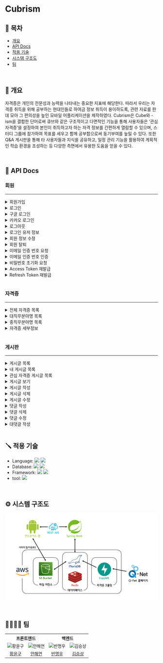 # Cubrism


## :bookmark: 목차
+ [개요](#pushpin-개요)
+ [API Docs](#abacus-api-docs)
+ [적용 기술](#screwdriver-적용-기술)
+ [시스템 구조도](#gear-시스템-구조도)
+ [팀](#family_man_woman_boy_boy-팀)

</br>

## :pushpin: 개요
자격증은 개인의 전문성과 능력을 나타내는 중요한 지표에 해당한다. 따라서 우리는 자격증 취득을 위해 공부하는 현대인들로 하여금 정보 취득이 용이하도록, 관련 자료를 한데 모아 그 편의성을 높인 모바일 어플리케이션을 제작하였다. Cubrism은 Cube와 -ism을 결합한 단어로써 큐브와 같은 구조적이고 다면적인 기능을 통해 사용자들은 ‘관심 자격증’을 설정하여 본인이 취득하고자 하는 자격 정보를 간편하게 열람할 수 있으며, 스터디 그룹에 참가하여 목표를 세우고 함께 공부함으로써 동기부여를 높일 수 있다. 또한 Q&A 게시판을 통해 타 사용자들과 지식을 공유하고, 일정 관리 기능을 활용하여 계획적인 학습 환경을 조성하는 등 다양한 측면에서 유용한 도움을 얻을 수 있다.

</br>

## :abacus: API Docs
### 회원
---
<details>
<summary>회원가입</summary>

| HTTP | Path  |
| --- | --- |
| <code>POST</code> | /auth/signup |

#### 요청
##### 본문
| 이름 | 타입 | 설명 |
| --- | --- | --- |
| email | String | 이메일 |
| password | String | 비밀번호 |
| nickname | String | 닉네임 |

```json
{
    "email": "test@test.com",
    "password": "password1!",
    "nickname": "nickname"
}
```

#### 응답
##### 본문
| 이름 | 타입 | 설명 |
| --- | --- | --- |
| message | String | 결과 메시지 |
```json
{
    "message": "회원가입에 성공했습니다."
}
```
</details>

<details>
<summary>로그인</summary>

| HTTP | Path  |
| --- | --- |
| <code>POST</code> | /auth/signin |

#### 요청
##### 본문
| 이름 | 타입 | 설명 |
| --- | --- | --- |
| email | String | 이메일 |
| password | String | 비밀번호 |
| fcmToken | String | FCM (Firebase Cloud Messaging) 토큰 |

```json
{
    "email": "test@test.com",
    "password": "password1!",
    "fcmToken": ""
}
```
#### 응답
##### user
| 이름 | 타입 | 설명 |
| --- | --- | --- |
| email | String | 이메일 |
| nickname | String | 닉네임 |
| profileImage | String | 프로필 사진 Url |
| provider | String | 소셜 로그인 [Google, Kakao, null(이메일)] |

##### token
| 이름 | 타입 | 설명 |
| --- | --- | --- |
| accessToken | String | JWT Access Token |
| refreshToken | String | JWT Refresh Token |

```json
{
    "user": {
        "email": "test@test.com",
        "nickname": "닉네임",
        "profileImage": "",
        "provider": null
    },
    "token": {
        "accessToken": "",
        "refreshToken": ""
    }
}
```
</details>

<details>
<summary>구글 로그인</summary>

| HTTP | Path  |
| --- | --- |
| <code>POST</code> | /auth/signin/google |

#### 요청
##### 본문
| 이름 | 타입 | 설명 |
| --- | --- | --- |
| token | String | 구글 인증 토큰 |
| fcmToken | String | FCM (Firebase Cloud Messaging) 토큰 |

```json
{
    "token": "",
    "fcmToken": ""
}
```
#### 응답
##### user
| 이름 | 타입 | 설명 |
| --- | --- | --- |
| email | String | 이메일 |
| nickname | String | 닉네임 |
| profileImage | String | 프로필 사진 Url |
| provider | String | 소셜 로그인 [Google, Kakao, null(이메일)] |

##### token
| 이름 | 타입 | 설명 |
| --- | --- | --- |
| accessToken | String | JWT Access Token |
| refreshToken | String | JWT Refresh Token |

```json
{
    "user": {
        "email": "test@test.com",
        "nickname": "닉네임",
        "profileImage": "",
        "provider": "google"
    },
    "token": {
        "accessToken": "",
        "refreshToken": ""
    }
}
```
</details>

<details>
<summary>카카오 로그인</summary>

| HTTP | Path  |
| --- | --- |
| <code>POST</code> | /auth/signin/kakao |

#### 요청
##### 본문
| 이름 | 타입 | 설명 |
| --- | --- | --- |
| token | String | 카카오 인증 토큰 |
| fcmToken | String | FCM (Firebase Cloud Messaging) 토큰 |

```json
{
    "token": "",
    "fcmToken": ""
}
```
#### 응답
##### user
| 이름 | 타입 | 설명 |
| --- | --- | --- |
| email | String | 이메일 |
| nickname | String | 닉네임 |
| profileImage | String | 프로필 사진 Url |
| provider | String | 소셜 로그인 [Google, Kakao, null(이메일)] |

##### token
| 이름 | 타입 | 설명 |
| --- | --- | --- |
| accessToken | String | JWT Access Token |
| refreshToken | String | JWT Refresh Token |

```json
{
    "user": {
        "email": "test@test.com",
        "nickname": "닉네임",
        "profileImage": "",
        "provider": "kakao"
    },
    "token": {
        "accessToken": "",
        "refreshToken": ""
    }
}
```
</details>

<details>
<summary>로그아웃</summary>

| HTTP | Path  |
| --- | --- |
| <code>POST</code> | /auth/logout |

#### 응답
##### 본문
| 이름 | 타입 | 설명 |
| --- | --- | --- |
| message | String | 결과 메시지 |
```json
{
    "message": "로그아웃 완료"
}
```
</details>

<details>
<summary>로그인 유저 정보</summary>

| HTTP | Path  |
| --- | --- |
| <code>GET</code> | /auth/users |

#### 요청
##### 헤더
| 이름 | 타입 | 설명 |
| --- | --- | --- |
| Authorization | String | JWT Access Token |

```
Authorization: Bearer Token
```
#### 응답
##### 본문
| 이름 | 타입 | 설명 |
| --- | --- | --- |
| email | String | 이메일 |
| nickname | String | 닉네임 |
| profileImage | String | 프로필 사진 Url |
| provider | String | 소셜 로그인 [Google, Kakao, null(이메일)] |
```json
{
    "email": "test@test.com",
    "nickname": "닉네임",
    "profileImage": "",
    "provider": null
}
```
</details>

<details>
<summary>회원 정보 수정</summary>

| HTTP | Path  |
| --- | --- |
| <code>PUT</code> | /auth/users |

#### 요청
##### 헤더
| 이름 | 타입 | 설명 |
| --- | --- | --- |
| Authorization | String | JWT Access Token |

```
Authorization: Bearer Token
```
##### 본문
| 이름 | 타입 | 설명 |
| --- | --- | --- |
| nickname | String | 닉네임 |
| imageUrl | String | 프로필 사진 Url |
| isImageChange | Boolean | 프로필 사진 변경 여부 |

```json
{
    "nickname": "닉네임",
    "imageUrl": "",
    "isImageChange": true
}
```
#### 응답
##### 본문
| 이름 | 타입 | 설명 |
| --- | --- | --- |
| email | String | 이메일 |
| nickname | String | 닉네임 |
| profileImage | String | 프로필 사진 Url |
| provider | String | 소셜 로그인 [Google, Kakao, null(이메일)] |
```json
{
    "email": "test@test.com",
    "nickname": "닉네임",
    "profileImage": "",
    "provider": null
}
```
</details>

<details>
<summary>회원 탈퇴</summary>

| HTTP | Path  |
| --- | --- |
| <code>DELETE</code> | /auth/users |

#### 요청
##### 헤더
| 이름 | 타입 | 설명 |
| --- | --- | --- |
| Authorization | String | JWT Access Token |

```
Authorization: Bearer Token
```

#### 응답
##### 본문
| 이름 | 타입 | 설명 |
| --- | --- | --- |
| message | String | 결과 메시지 |
```json
{
    "message": "회원 탈퇴가 완료되었습니다."
}
```
</details>

<details>
<summary>이메일 인증 번호 요청</summary>

| HTTP | Path  |
| --- | --- |
| <code>POST</code> | /auth/signup/email/request |

#### 요청
##### 본문
| 이름 | 타입 | 설명 |
| --- | --- | --- |
| email | String | 이메일 |

```json
{
    "email": "test@test.com"
}
```
#### 응답
##### 본문
| 이름 | 타입 | 설명 |
| --- | --- | --- |
| message | String | 결과 메시지 |
```json
{
    "message": "이메일 전송 완료"
}
```
</details>

<details>
<summary>이메일 인증 번호 인증</summary>

| HTTP | Path  |
| --- | --- |
| <code>POST</code> | /auth/signup/email/verify |

#### 요청
##### 본문
| 이름 | 타입 | 설명 |
| --- | --- | --- |
| email | String | 이메일 |
| code | String | 인증 코드 |

```json
{
    "email": "test@test.com",
    "code": "000000"
}
```
#### 응답
##### 본문
| 이름 | 타입 | 설명 |
| --- | --- | --- |
| message | String | 결과 메시지 |
```json
{
    "message": "이메일 인증 완료"
}
```
</details>

<details>
<summary>비밀번호 초기화 요청</summary>

| HTTP | Path  |
| --- | --- |
| <code>POST</code> | /auth/users/password |

#### 요청
##### 본문
| 이름 | 타입 | 설명 |
| --- | --- | --- |
| email | String | 이메일 |

```json
{
    "email": "test@test.com"
}
```
#### 응답
##### 본문
| 이름 | 타입 | 설명 |
| --- | --- | --- |
| message | String | 결과 메시지 |
```json
{
    "message": "이메일을 전송했습니다."
}
```
</details>

<details>
<summary>Access Token 재발급</summary>

| HTTP | Path  |
| --- | --- |
| <code>POST</code> | /auth/token/access |

#### 요청
##### 헤더
| 이름 | 타입 | 설명 |
| --- | --- | --- |
| AccessToken | String | JWT Access Token |
| RefreshToken | String | JWT Refresh Token |

```
AccessToken: Bearer Token
RefreshToken: Token
```
#### 응답
##### 본문
| 이름 | 타입 | 설명 |
| --- | --- | --- |
| accessToken | String | JWT Access Token |
| refreshToken | String | JWT Refresh Token |
```json
{
    "accessToken": "",
    "refreshToken": null
}
```
</details>

<details>
<summary>Refresh Token 재발급</summary>

| HTTP | Path  |
| --- | --- |
| <code>POST</code> | /auth/token/refresh |

#### 요청
##### 헤더
| 이름 | 타입 | 설명 |
| --- | --- | --- |
| Authorization | String | JWT Access Token |

```
Authorization: Bearer Token
```

#### 응답
##### 본문
| 이름 | 타입 | 설명 |
| --- | --- | --- |
| accessToken | String | JWT Access Token |
| refreshToken | String | JWT Refresh Token |
```json
{
    "accessToken": null,
    "refreshToken": ""
}
```
</details>

</br>

### 자격증
---
<details>
<summary>전체 자격증 목록</summary>

| HTTP | Path  |
| --- | --- |
| <code>GET</code> | /qualification/list/all |

#### 응답
##### 본문
| 이름 | 타입 | 설명 |
| --- | --- | --- |
| code | String | 자격증 코드 |
| name | String | 자격증 이름 |
```json
[
    {
        "code": "1320",
        "name": "정보처리기사"
    },
    ···
]
```
</details>

<details>
    
<summary>대직무분야명 목록</summary>

| HTTP | Path  |
| --- | --- |
| <code>GET</code> | /qualification/list/majorfield |

#### 응답
##### 본문
| 이름 | 타입 | 설명 |
| --- | --- | --- |
| majorFieldName | String | 대직무분야명 |
| iconUrl | String | 아이콘 Url |
```json
[
    {
        "majorFieldName": "정보통신",
        "iconUrl": ""
    },
    ···
]
```
</details>

<details>
<summary>중직무분야명 목록</summary>

| HTTP | Path  |
| --- | --- |
| <code>GET</code> | /qualification/list/middlefield |

#### 요청
##### 파라미터
| 이름 | 타입 | 설명 |
| --- | --- | --- |
| field | String | 대직무분야명 |

```
field: 정보통신
```

#### 응답
##### 본문
| 이름 | 타입 | 설명 |
| --- | --- | --- |
| middleFieldName | String | 중직무분야명 |
| code | String | 자격증 코드 |
| name | String | 자격증 이름 |
```json
[
    {
        "middleFieldName": "정보기술",
        "code": "1320",
        "name": "정보처리기사"
    },
    ···
]
```
</details>

<details>
<summary>자격증 세부정보</summary>

| HTTP | Path  |
| --- | --- |
| <code>GET</code> | /qualification/details |

#### 요청
##### 파라미터
| 이름 | 타입 | 설명 |
| --- | --- | --- |
| code | String | 자격증 코드 |

```
field: 정보통신
```

#### 응답
##### 본문
| 이름 | 타입 | 설명 |
| --- | --- | --- |
| name | String | 자격증 이름 |
| code | String | 자격증 코드 |
| tendency | String | 출제 경향 |
| acquisition | String | 취득 방법 |

##### schedule (시험 일정)
| 이름 | 타입 | 설명 |
| --- | --- | --- |
| category | String | 구분 |
| writtenApp | String | 필기원서접수 |
| writtenExam | String | 필기시험 |
| writtenExamResult | String | 필기합격발표 |
| practicalApp | String | 실기원서접수 |
| practicalExam | String | 실기시험 |
| practicalExamResult | String | 최종합격발표 |

##### fee (수수료)
| 이름 | 타입 | 설명 |
| --- | --- | --- |
| writtenFee | Int | 필기 수수료 |
| practicalFee | Int | 실기 수수료 |

##### standard (출제 기준)
| 이름 | 타입 | 설명 |
| --- | --- | --- |
| filePath | String | 파일 경로 |
| fileName | String | 파일 이름 |

##### question (공개 문제)
| 이름 | 타입 | 설명 |
| --- | --- | --- |
| filePath | String | 파일 경로 |
| fileName | String | 파일 이름 |

##### books (추천 도서)
| 이름 | 타입 | 설명 |
| --- | --- | --- |
| title | String | 책 제목 |
| authors | String | 저자 |
| publisher | String | 출판사 |
| date | LocalDate | 출간일 |
| price | Int | 정가 |
| sale_price | Int | 판매가 |
| thumbnail | String | 책 표지 |
| url | String | 링크 |

```json
{
    "code": "1320",
    "name": "정보처리기사",
    "schedule": [
        {
            "category": "2024년 정기 기사 1회",
            "writtenApp": "2024.01.23~2024.01.26",
            "writtenExam": "2024.02.15~2024.03.07",
            "writtenExamResult": "2024.03.13",
            "practicalApp": "2024.03.26~2024.03.29",
            "practicalExam": "2024.04.27~2024.05.17",
            "practicalExamResult": "2024.06.18"
        },
        ···
    ],
    "fee": {
        "writtenFee": 19400,
        "practicalFee": 22600
    },
    "tendency": "<실기시험 출제 경향>\n정보시스템 등의 개발 요구 사항을 이해하여 각 업무에 맞는 소프트웨어의 기능에 관한 설계, 구현 및 테스트를 수행에 필요한\n1. 현행 시스템 분석 및 요구사항 확인(소프트웨어 공학 기술의 요구사항 분석 기법 활용)···",
    "standard": [
        {
            "filePath": "bbs/Q006/Q006_2204043",
            "fileName": "정보처리기사 출제기준(2020.1.1.~2022.12.31).hwp"
        },
        ···
    ],
    "question": [],
    "acquisition": "① 시 행 처 : 한국산업인력공단\n② 관련학과 : 모든 학과 응시가능\n③ 시험과목\n- 필기 1. 소프트웨어설계 2. 소프트웨어개발···",
    "books": [
        {
            "title": "정보처리기사 필기 한권으로 끝내기",
            "authors": "메인에듀 정보기술연구소, 김대영",
            "publisher": "메인에듀",
            "date": "2024-04-02",
            "price": 29000,
            "sale_price": 26100,
            "thumbnail": "https://search1.kakaocdn.net/thumb/R120x174.q85/?fname=http%3A%2F%2Ft1.daumcdn.net%2Flbook%2Fimage%2F6614487%3Ftimestamp%3D20240427153255",
            "url": "https://search.daum.net/search?w=bookpage&bookId=6614487&q=%EC%A0%95%EB%B3%B4%EC%B2%98%EB%A6%AC%EA%B8%B0%EC%82%AC+%ED%95%84%EA%B8%B0+%ED%95%9C%EA%B6%8C%EC%9C%BC%EB%A1%9C+%EB%81%9D%EB%82%B4%EA%B8%B0"
        },
        ···
    ]
}
```
</details>

<br>

### 게시판
---
<details>
<summary>게시글 목록</summary>

| HTTP | Path  |
| --- | --- |
| <code>GET</code> | /posts |

#### 요청
##### 파라미터
| 이름 | 타입 | 설명 | 필수 |
| --- | --- | --- | --- |
| page | Int | 페이지 | X (기본값 0) |
| limit | Int | 한 번에 불러올 게시글 수 (0~50) | X (기본값 20) |
| search-query | String | 검색어 | X |
| board-id | Int | 게시판 번호 | O |

```
page: 0
limit: 20
search-query: 정보처리기사
board-id: 1
```
#### 응답
##### page (페이지)
| 이름 | 타입 | 설명 |
| --- | --- | --- |
| previousPage | Int | 이전 페이지 |
| currentPage | Int | 현재 페이지 |
| nextPage | Int | 다음 페이지 |

##### postList (게시글 목록)
| 이름 | 타입 | 설명 |
| --- | --- | --- |
| postId | Int | 게시글 번호 |
| category | String | 카테고리 |
| nickname | String | 작성자 닉네임 |
| imageUrl | String | 첫 번째 사진 Url |
| title | String | 제목 |
| content | String | 내용 |
| createdDate | String | 작성일 |
| commentCount | Int | 댓글 수 |
```json
{
    "page": {
        "previousPage": null,
        "currentPage": 0,
        "nextPage": 1
    },
    "postList": [
        {
            "postId": 208,
            "category": "정보처리기사",
            "nickname": "nickname",
            "imageUrl": "",
            "title": "정처기 필기는 언제인가요?",
            "content": "2차때 신청하려고 하는데, 신청 기간은 언제인가요?",
            "createdDate": "2일 전",
            "commentCount": 0
        },
        ···
    ]
}
```
</details>

<details>
<summary>내 게시글 목록</summary>

| HTTP | Path  |
| --- | --- |
| <code>GET</code> | /posts/my |

#### 요청
##### 헤더
| 이름 | 타입 | 설명 |
| --- | --- | --- |
| Authorization | String | JWT Access Token |

```
Authorization: Bearer Token
```
##### 파라미터
| 이름 | 타입 | 설명 | 필수 |
| --- | --- | --- | --- |
| page | Int | 페이지 | X (기본값 0) |
| limit | Int | 한 번에 불러올 게시글 수 (0~50) | X (기본값 20) |

```
page: 0
limit: 20
```
#### 응답
##### page (페이지)
| 이름 | 타입 | 설명 |
| --- | --- | --- |
| previousPage | Int | 이전 페이지 |
| currentPage | Int | 현재 페이지 |
| nextPage | Int | 다음 페이지 |

##### postList (게시글 목록)
| 이름 | 타입 | 설명 |
| --- | --- | --- |
| postId | Int | 게시글 번호 |
| category | String | 카테고리 |
| nickname | String | 작성자 닉네임 |
| profileImage | String | 프로필 사진 Url |
| images | String[] | 사진 Url 목록 |
| title | String | 제목 |
| content | String | 내용 |
| createdDate | String | 작성일 |
| commentCount | Int | 댓글 수 |
```json
{
    "page": {
        "previousPage": null,
        "currentPage": 0,
        "nextPage": 1
    },
    "postList": [
        {
            "postId": 208,
            "category": "정보처리기사",
            "nickname": "nickname",
            "profileImage": "",
            "images": [
                "",
                "",
                ""
            ],
            "title": "정처기 필기는 언제인가요?",
            "content": "2차때 신청하려고 하는데, 신청 기간은 언제인가요?",
            "createdDate": "5.21 16:25",
            "commentCount": 0
        },
        ···
    ]
}
```
</details>

<details>
<summary>관심 자격증 게시글 목록</summary>

| HTTP | Path  |
| --- | --- |
| <code>GET</code> | /posts/favorites |

#### 요청
##### 헤더
| 이름 | 타입 | 설명 |
| --- | --- | --- |
| Authorization | String | JWT Access Token |

```
Authorization: Bearer Token
```
##### 파라미터
| 이름 | 타입 | 설명 | 필수 |
| --- | --- | --- | --- |
| page | Int | 페이지 | X (기본값 0) |
| limit | Int | 한 번에 불러올 게시글 수 (0~50) | X (기본값 20) |
| board-id | Int | 게시판 번호 | O |

```
page: 0
limit: 20
board-id: 1
```
#### 응답
##### page (페이지)
| 이름 | 타입 | 설명 |
| --- | --- | --- |
| previousPage | Int | 이전 페이지 |
| currentPage | Int | 현재 페이지 |
| nextPage | Int | 다음 페이지 |

##### postList (게시글 목록)
| 이름 | 타입 | 설명 |
| --- | --- | --- |
| postId | Int | 게시글 번호 |
| category | String | 카테고리 |
| nickname | String | 작성자 닉네임 |
| imageUrl | String | 첫 번째 사진 Url |
| title | String | 제목 |
| content | String | 내용 |
| createdDate | String | 작성일 |
| commentCount | Int | 댓글 수 |
```json
{
    "page": {
        "previousPage": null,
        "currentPage": 0,
        "nextPage": 1
    },
    "postList": [
        {
            "postId": 208,
            "category": "정보처리기사",
            "nickname": "nickname",
            "imageUrl": "",
            "title": "정처기 필기는 언제인가요?",
            "content": "2차때 신청하려고 하는데, 신청 기간은 언제인가요?",
            "createdDate": "2일 전",
            "commentCount": 0
        },
        ···
    ]
}
```
</details>

<details>
<summary>게시글 보기</summary>

| HTTP | Path  |
| --- | --- |
| <code>GET</code> | /post/{postId} |

#### 응답
##### 본문
| 이름 | 타입 | 설명 |
| --- | --- | --- |
| postId | Int | 게시글 번호 |
| boardName | String | 게시판 이름 |
| category | String | 카테고리 |
| nickname | String | 작성자 닉네임 |
| profileImageUrl | String | 프로필 사진 Url |
| email | String | 작성자 이메일 |
| title | String | 제목 |
| content | String | 내용 |
| createdDate | LocalDateTime | 작성 날짜 |
| modifiedDate | LocalDateTime | 수정 날짜 |
| images | String[] | 사진 목록 |
| aiComment | String | GPT-4o 답변 |

##### comments
| 이름 | 타입 | 설명 |
| --- | --- | --- |
| commentId | Int | 댓글 번호 |
| replyTo | Int | 대댓글 대상 번호 |
| replyToNickname | String | 대댓글 대상 닉네임 |
| nickname | String | 작성자 닉네임 |
| email | String | 작성자 이메일 |
| content | String | 댓글 내용 |
| createdDate | LocalDateTime | 작성 날짜 |
| profileImageUrl | String | 프로필 사진 Url |
| isUpdated | Boolean | 댓글 수정 여부 |
```json
{
    "postId": 208,
    "boardName": "QnA",
    "category": "정보처리기사",
    "nickname": "nickname",
    "profileImageUrl": "",
    "email": "test@test.com",
    "title": "정처기 필기는 언제인가요?",
    "content": "2차때 신청하려고 하는데, 신청 기간은 언제인가요?",
    "createdDate": "2024-05-21T16:25:28",
    "modifiedDate": "2024-05-21T16:25:34",
    "images": [
        "",
        "",
        ""
    ],
    "comments": [
        {
            "commentId": 64,
            "replyTo": 38,
            "replyToNickname": "nickname",
            "nickname": "nickname2",
            "email": "test2@test.com",
            "content": "정보처리기사는 이 앱의 자격증 정보 목록에서 확인하세요",
            "createdDate": "2024-05-22T11:22:01",
            "profileImageUrl": "",
            "isUpdated": false
        },
        ···
    ],
    "aiComment": ""
}    
```
</details>

<details>
<summary>게시글 작성</summary>

| HTTP | Path  |
| --- | --- |
| <code>POST</code> | /post |

#### 요청
##### 헤더
| 이름 | 타입 | 설명 |
| --- | --- | --- |
| Authorization | String | JWT Access Token |

```
Authorization: Bearer Token
```
##### 본문
| 이름 | 타입 | 설명 |
| --- | --- | --- |
| boardId | Int | 게시판 번호 |
| title | String | 제목 |
| content | String | 내용 |
| category | String | 카테고리 |
| images | String[] | 사진 목록 |
```json
{
    "boardId": 1,
    "title": "정처기 필기는 언제인가요?",
    "content": "2차때 신청하려고 하는데, 신청 기간은 언제인가요?",
    "category": "정보처리기사",
    "images": [
        "",
        "",
        ""
    ]
}
```

#### 응답
##### 본문
| 이름 | 타입 | 설명 |
| --- | --- | --- |
| message | String | 결과 메시지 |
```json
{
    "message": "게시글을 작성했습니다."
}
```
</details>

<details>
<summary>게시글 삭제</summary>

| HTTP | Path  |
| --- | --- |
| <code>DELETE</code> | /post/{postId} |

#### 요청
##### 헤더
| 이름 | 타입 | 설명 |
| --- | --- | --- |
| Authorization | String | JWT Access Token |

```
Authorization: Bearer Token
```

#### 응답
##### 본문
| 이름 | 타입 | 설명 |
| --- | --- | --- |
| message | String | 결과 메시지 |
```json
{
    "message": "게시글을 삭제했습니다."
}
```
</details>

<details>
<summary>게시글 수정</summary>

| HTTP | Path  |
| --- | --- |
| <code>PUT</code> | /post/{postId} |

#### 요청
##### 헤더
| 이름 | 타입 | 설명 |
| --- | --- | --- |
| Authorization | String | JWT Access Token |

```
Authorization: Bearer Token
```
##### 본문
| 이름 | 타입 | 설명 |
| --- | --- | --- |
| title | String | 제목 |
| content | String | 내용 |
| category | String | 카테고리 |
| images | String[] | 추가할 사진 목록 |
| removedImages | String[] | 삭제할 사진 목록 |
```json
{
    "title": "정처기 필기는 언제인가요?",
    "content": "2차때 신청하려고 하는데, 신청 기간은 언제인가요?",
    "category": "정보처리기사",
    "images": [
        "",
        "",
        ""
    ],
    "removedImages": [
        "",
        "",
        ""
    ]
}

```

#### 응답
##### 본문
| 이름 | 타입 | 설명 |
| --- | --- | --- |
| message | String | 결과 메시지 |
```json
{
    "message": "게시글을 수정했습니다."
}
```
</details>

<details>
<summary>댓글 작성</summary>

| HTTP | Path  |
| --- | --- |
| <code>POST</code> | /comment |

#### 요청
##### 헤더
| 이름 | 타입 | 설명 |
| --- | --- | --- |
| Authorization | String | JWT Access Token |

```
Authorization: Bearer Token
```
##### 본문
| 이름 | 타입 | 설명 |
| --- | --- | --- |
| postId | Int | 게시글 번호 |
| content | String | 내용 |
```json
{
    "postId": 208,
    "content": "정보처리기사는 이 앱의 자격증 정보 목록에서 확인하세요"
}

```

#### 응답
##### 본문
| 이름 | 타입 | 설명 |
| --- | --- | --- |
| message | String | 결과 메시지 |
```json
{
    "message": "댓글을 추가했습니다."
}
```
</details>

<details>
<summary>댓글 삭제</summary>

| HTTP | Path  |
| --- | --- |
| <code>DELETE</code> | /comment/{commentId} |

#### 요청
##### 헤더
| 이름 | 타입 | 설명 |
| --- | --- | --- |
| Authorization | String | JWT Access Token |

```
Authorization: Bearer Token
```

#### 응답
##### 본문
| 이름 | 타입 | 설명 |
| --- | --- | --- |
| message | String | 결과 메시지 |
```json
{
    "message": "댓글을 삭제했습니다."
}
```
</details>

<details>
<summary>댓글 수정</summary>

| HTTP | Path  |
| --- | --- |
| <code>PUT</code> | /comment/{commentId} |

#### 요청
##### 헤더
| 이름 | 타입 | 설명 |
| --- | --- | --- |
| Authorization | String | JWT Access Token |

```
Authorization: Bearer Token
```
##### 본문
| 이름 | 타입 | 설명 |
| --- | --- | --- |
| content | String | 내용 |
```json
{
    "content": "아니면 큐넷에서 확인하셔도 돼요"
}

```

#### 응답
##### 본문
| 이름 | 타입 | 설명 |
| --- | --- | --- |
| message | String | 결과 메시지 |
```json
{
    "message": "댓글을 수정했습니다."
}
```
</details>

<details>
<summary>대댓글 작성</summary>

| HTTP | Path  |
| --- | --- |
| <code>POST</code> | /reply |

#### 요청
##### 헤더
| 이름 | 타입 | 설명 |
| --- | --- | --- |
| Authorization | String | JWT Access Token |

```
Authorization: Bearer Token
```
##### 본문
| 이름 | 타입 | 설명 |
| --- | --- | --- |
| postId | Int | 게시글 번호 |
| commentId | Int | 대댓글 대상 번호 |
| content | String | 내용 |
```json
{
    "postId": 208,
    "commentId": 64,
    "content": "감사합니다"
}

```

#### 응답
##### 본문
| 이름 | 타입 | 설명 |
| --- | --- | --- |
| message | String | 결과 메시지 |
```json
{
    "message": "대댓글을 작성했습니다."
}
```
</details>

<br>

## :screwdriver: 적용 기술
<ul>
  <li>Language: <img src="https://img.shields.io/badge/java-000000?style=for-the-badge&logo=openjdk&logoColor=white"> <img src="https://img.shields.io/badge/HTML5-E34F26?style=for-the-badge&logo=HTML5&logoColor=white"></li>
  <li>Database: <img src="https://img.shields.io/badge/redis-DC382D?style=for-the-badge&logo=redis&logoColor=white"> <img src="https://img.shields.io/badge/mariadb-003545?style=for-the-badge&logo=mariadb&logoColor=white"> </li>
  <li>Framework: <img src="https://img.shields.io/badge/spring boot-6DB33F?style=for-the-badge&logo=springboot&logoColor=white"> <img src="https://img.shields.io/badge/spring security-6DB33F?style=for-the-badge&logo=springsecurity&logoColor=white"></li>
  <li> tool: <img src="https://img.shields.io/badge/intellij idea-000000?style=for-the-badge&logo=intellijidea&logoColor=white"></li>
</ul>

</br>

## :gear: 시스템 구조도
![시스템 구조도](https://raw.githubusercontent.com/caadiq/Cubrism/master/image/%EC%8B%9C%EC%8A%A4%ED%85%9C%20%EA%B5%AC%EC%84%B1%EB%8F%84.png)

</br>

## :family_man_woman_boy_boy: 팀
<table>
  <tr>
    <th colspan="2">프론트엔드</th>
    <th colspan="2">백엔드</th>
  </tr>
  <tr>
    <td align="center">
      <img src="https://avatars.githubusercontent.com/u/149460377?v=4" alt="황윤구" style="width:150px;height:150px;">
    </td>
    <td align="center">
      <img src="https://avatars.githubusercontent.com/u/149464663?v=4" alt="안해연" style="width:150px;height:150px;">
    </td>
    <td align="center">
      <img src="https://avatars.githubusercontent.com/u/10990331?v=4" alt="반명우" style="width:150px;height:150px;">
    </td>
    <td align="center">
      <img src="https://avatars.githubusercontent.com/u/74907427?v=4" alt="김승상" style="width:150px;height:150px;">
    </td>
  </tr>
  <tr>
    <td align="center">
      <a href="https://github.com/hyg0527">황윤구</a>
    </td>
    <td align="center">
      <a href="https://github.com/haeyeon623">안해연</a>
    </td>
    <td align="center">
      <a href="https://github.com/caadiq">반명우</a>
    </td>
    <td align="center">
      <a href="https://github.com/seungsang2000">김승상</a>
    </td>
  </tr>
</table>
